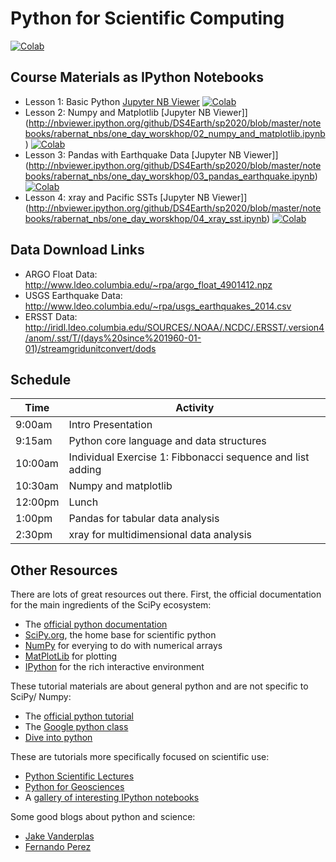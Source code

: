 # Python for Scientific Computing #

[![Colab](https://colab.research.google.com/assets/colab-badge.svg)](https://colab.research.google.com/github/DS4Earth/sp2020/blob/master/notebooks/rabernat_nbs/one_day_worskhop/04_xray_sst_blank.ipynb)

## Course Materials as IPython Notebooks ##

* Lesson 1: Basic Python [Jupyter NB Viewer](http://nbviewer.ipython.org/github/DS4Earth/sp2020/blob/master/notebooks/rabernat_nbs/one_day_worskhop/01_core_python.ipynb) [![Colab](https://colab.research.google.com/assets/colab-badge.svg)](https://colab.research.google.com/github/DS4Earth/sp2020/blob/master/notebooks/rabernat_nbs/one_day_worskhop/01_core_python.ipynb)
* Lesson 2: Numpy and Matplotlib [Jupyter NB Viewer]](http://nbviewer.ipython.org/github/DS4Earth/sp2020/blob/master/notebooks/rabernat_nbs/one_day_worskhop/02_numpy_and_matplotlib.ipynb) [![Colab](https://colab.research.google.com/assets/colab-badge.svg)](https://colab.research.google.com/github/DS4Earth/sp2020/blob/master/notebooks/rabernat_nbs/one_day_worskhop/02_numpy_and_matplotlib.ipynb)
* Lesson 3: Pandas with Earthquake Data [Jupyter NB Viewer]](http://nbviewer.ipython.org/github/DS4Earth/sp2020/blob/master/notebooks/rabernat_nbs/one_day_worskhop/03_pandas_earthquake.ipynb) [![Colab](https://colab.research.google.com/assets/colab-badge.svg)](https://colab.research.google.com/github/DS4Earth/sp2020/blob/master/notebooks/rabernat_nbs/one_day_worskhop/03_pandas_earthquake.ipynb)
* Lesson 4: xray and Pacific SSTs [Jupyter NB Viewer]](http://nbviewer.ipython.org/github/DS4Earth/sp2020/blob/master/notebooks/rabernat_nbs/one_day_worskhop/04_xray_sst.ipynb) [![Colab](https://colab.research.google.com/assets/colab-badge.svg)](https://colab.research.google.com/github/DS4Earth/sp2020/blob/master/notebooks/rabernat_nbs/one_day_worskhop/04_xray_sst.ipynb)

## Data Download Links ##

* ARGO Float Data: http://www.ldeo.columbia.edu/~rpa/argo_float_4901412.npz
* USGS Earthquake Data: http://www.ldeo.columbia.edu/~rpa/usgs_earthquakes_2014.csv
* ERSST Data: http://iridl.ldeo.columbia.edu/SOURCES/.NOAA/.NCDC/.ERSST/.version4/anom/.sst/T/(days%20since%201960-01-01)/streamgridunitconvert/dods

## Schedule ##

Time   | Activity 
------ | --------
9:00am | Intro Presentation
9:15am | Python core language and data structures
10:00am | Individual Exercise 1: Fibbonacci sequence and list adding
10:30am | Numpy and matplotlib
12:00pm | Lunch
1:00pm | Pandas for tabular data analysis
2:30pm | xray for multidimensional data analysis


## Other Resources ##

There are lots of great resources out there. First, the official documentation for the main ingredients of the SciPy ecosystem:
* The [official python documentation](https://www.python.org/doc/)
* [SciPy.org](http://www.scipy.org/), the home base for scientific python
* [NumPy](http://www.numpy.org/) for everying to do with numerical arrays
* [MatPlotLib](http://matplotlib.org/) for plotting
* [IPython](http://ipython.org/) for the rich interactive environment

These tutorial materials are about general python and are not specific to SciPy/ Numpy:
* The [official python tutorial](https://docs.python.org/2/tutorial/)
* The [Google python class](https://developers.google.com/edu/python/)
* [Dive into python](http://www.diveintopython.net/toc/index.html)

These are tutorials more specifically focused on scientific use:
* [Python Scientific Lectures](http://scipy-lectures.github.io/)
* [Python for Geosciences](https://github.com/koldunovn/python_for_geosciences)
* A [gallery of interesting IPython notebooks](https://github.com/ipython/ipython/wiki/A-gallery-of-interesting-IPython-Notebooks)

Some good blogs about python and science:
* [Jake Vanderplas](http://jakevdp.github.io/)
* [Fernando Perez](http://blog.fperez.org/)


